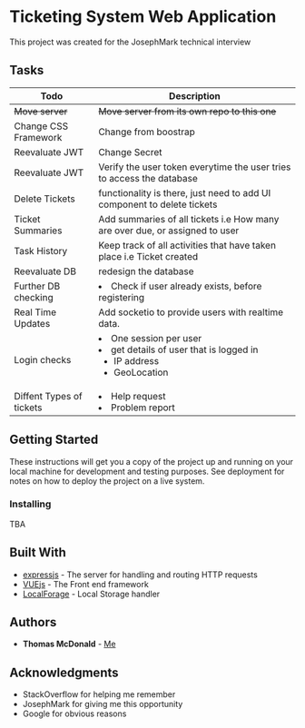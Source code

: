 # Ticketing System Web Application

This project was created for the JosephMark technical interview

## Tasks

| Todo             | Description                                                             |
|------------------|-------------------------------------------------------------------------|
| ~~Move server~~ |   ~~Move server from its own repo to this one~~                         |
| Change CSS Framework | Change from boostrap  |
| Reevaluate JWT   | Change Secret                                                           |
| Reevaluate JWT   | Verify the user token everytime the user tries to access the database   |
| Delete Tickets   | functionality is there, just need to add UI component to delete tickets |
| Ticket Summaries | Add summaries of all tickets i.e How many are over due, or assigned to user |
| Task History     | Keep track of all activities that have taken place i.e Ticket created |
| Reevaluate DB | redesign the database |
| Further DB checking | <li>Check if user already exists, before registering</li> |
| Real Time Updates | Add socketio to provide users with realtime data.                       |
| Login checks | <li>One session per user</li><li>get details of user that is logged in <ul><li>IP address</li><li>GeoLocation</li></ul></li>|
| Diffent Types of tickets | <li>Help request</li><li>Problem report</li>    |



## Getting Started

These instructions will get you a copy of the project up and running on your local machine for development and testing purposes. See deployment for notes on how to deploy the project on a live system.

### Installing

TBA


## Built With

- [expressjs](https://github.com/expressjs/express) - The server for handling and routing HTTP requests
- [VUEjs](https://vuejs.org/) - The Front end framework
- [LocalForage](https://github.com/localForage/localForage) - Local Storage handler



## Authors

* **Thomas McDonald** - [Me](http://thomasmcdonald.id.au)


## Acknowledgments

* StackOverflow for helping me remember
* JosephMark for giving me this opportunity
* Google for obvious reasons
